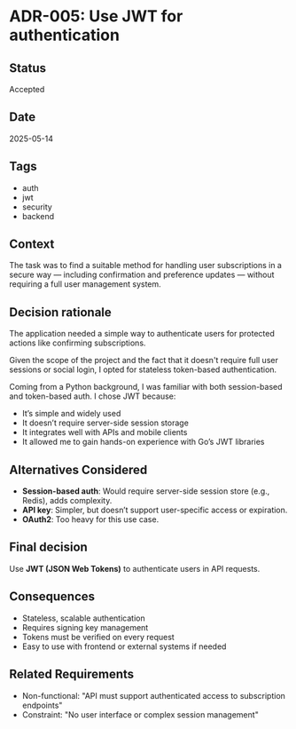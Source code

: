 # ADR-005: Use JWT for authentication

## Status
Accepted

## Date
2025-05-14

## Tags
- auth
- jwt
- security
- backend

## Context

The task was to find a suitable method for handling user subscriptions in a secure way — including confirmation and preference updates — without requiring a full user management system.

## Decision rationale

The application needed a simple way to authenticate users for protected actions like confirming subscriptions.

Given the scope of the project and the fact that it doesn't require full user sessions or social login, I opted for stateless token-based authentication.

Coming from a Python background, I was familiar with both session-based and token-based auth. I chose JWT because:

- It’s simple and widely used
- It doesn’t require server-side session storage
- It integrates well with APIs and mobile clients
- It allowed me to gain hands-on experience with Go’s JWT libraries

## Alternatives Considered

- **Session-based auth**: Would require server-side session store (e.g., Redis), adds complexity.
- **API key**: Simpler, but doesn’t support user-specific access or expiration.
- **OAuth2**: Too heavy for this use case.

## Final decision

Use **JWT (JSON Web Tokens)** to authenticate users in API requests.

## Consequences

- Stateless, scalable authentication
- Requires signing key management
- Tokens must be verified on every request
- Easy to use with frontend or external systems if needed

## Related Requirements

- Non-functional: "API must support authenticated access to subscription endpoints"
- Constraint: "No user interface or complex session management"